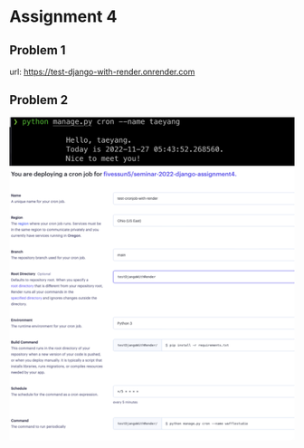 # Assignment 4

## Problem 1
url: https://test-django-with-render.onrender.com

## Problem 2

![command](./image/command.png) 
![setting](./image/cronjob_setting.png) 
